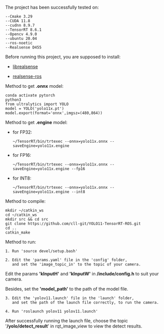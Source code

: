 The project has been successfully tested on:

    --Cmake 3.29
    --CUDA 11.8
    --cudnn 8.9.7
    --TensorRT 8.6.1
    --Opencv 4.9.0
    --ubuntu 20.04
    --ros-noetic
    --Realsense D455

Before running this project, you are supposed to install:

* [librealsense](https://github.com/IntelRealSense/realsense-ros)

* [realsense-ros](https://github.com/IntelRealSense/librealsense)

Method to get **.onnx** model:

    conda activate pytorch
    python3
    from ultralytics import YOLO
    model = YOLO('yolo11x.pt')
    model.export(format='onnx',imgsz=(480,864))

Method to get **.engine** model:

* for FP32:

      ~/TensorRT/bin/trtexec --onnx=yolo11x.onnx --saveEngine=yolo11x.engine

* for FP16:

      ~/TensorRT/bin/trtexec --onnx=yolo11x.onnx --saveEngine=yolo11x.engine --fp16

* for INT8:

      ~/TensorRT/bin/trtexec --onnx=yolo11x.onnx --saveEngine=yolo11x.engine --int8


Method to compile:

    mkdir ~/catkin_ws
    cd ~/catkin_ws
    mkdir src && cd src
    git clone https://github.com/cll-git/YOLO11-TensorRT-ROS.git
    cd ..
    catkin_make

Method to run:

    1. Run 'source devel/setup.bash'

    2. Edit the 'params.yaml' file in the 'config' folder,
       and set the 'image_topic_in' to the topic of your camera. 

Edit the params **'kInputH'** and **'kInputW'** in **/include/config.h** to suit your camera.

Besides, set the **'model_path'** to the path of the model file.

    3. Edit the 'yolov11.launch' file in the 'launch' folder, 
       and set the path of the launch file correctly, to run the camera.

    4. Run 'roslaunch yolov11 yolov11.launch'

After successfully running the launch file, choose the topic '**/yolo/detect_result**' in rqt_image_view to view the detect results.
